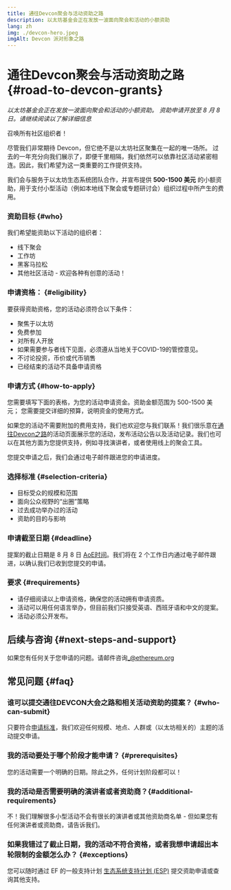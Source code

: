 ```yaml
---
title: 通往Devcon聚会与活动资助之路
description: 以太坊基金会正在发放一波面向聚会和活动的小额资助
lang: zh
img: ./devcon-hero.jpeg
imgAlt: Devcon 派对形象之路
---
```


# 通往Devcon聚会与活动资助之路 {#road-to-devcon-grants}

*以太坊基金会正在发放一波面向聚会和活动的小额资助。 资助申请开放至 8 月 8 日。请继续阅读以了解详细信息*

召唤所有社区组织者！

尽管我们非常期待 Devcon，但它绝不是以太坊社区聚集在一起的唯一场所。 过去的一年充分向我们展示了，即便千里相隔，我们依然可以依靠社区活动紧密相连。因此，我们希望为这一类重要的工作提供支持。

我们会与服务于以太坊生态系统团队合作，并宣布提供 **500-1500 美元** 的小额资助，用于支付小型活动（例如本地线下聚会或专题研讨会）组织过程中所产生的费用。

### 资助目标 {#who}

我们希望能资助以下活动的组织者：

- 线下聚会
- 工作坊
- 黑客马拉松
- 其他社区活动 - 欢迎各种有创意的活动！

### 申请资格： {#eligibility}

要获得资助资格，您的活动必须符合以下条件：

- 聚焦于以太坊
- 免费参加
- 对所有人开放
- 如果需要参与者线下见面，必须遵从当地关于COVID-19的管控意见。
- 不讨论投资，币价或代币销售
- 已经结束的活动不具备申请资格

### 申请方式 {#how-to-apply}

您需要填写下面的表格，为您的活动申请资金。资助金额范围为 500-1500 美元； 您需要提交详细的预算，说明资金的使用方式。

如果您的活动不需要附加的费用支持，我们也欢迎您与我们联系！我们很乐意在[通往Devcon之路](https://www.devcon.org/zh/#participate)的活动页面展示您的活动，发布活动公告以及活动记录。我们也可以在其他方面为您提供支持，例如寻找演讲者，或者使用线上的聚会工具。

您提交申请之后，我们会通过电子邮件跟进您的申请进度。

<DevconGrantsForm />

### 选择标准 {#selection-criteria}

- 目标受众的规模和范围
- 面向公众视野的“出圈”策略
- 过去成功举办过的活动
- 资助的目的与影响

### **申请截至日期** {#deadline}

提案的截止日期是 8 月 8 日 [AoE时间](https://en.wikipedia.org/wiki/Anywhere_on_Earth)。我们将在 2 个工作日内通过电子邮件跟进，以确认我们已收到您提交的申请。

### **要求** {#requirements}

- 请仔细阅读以上申请资格，确保您的活动拥有申请资质。
- 活动可以用任何语言举办，但目前我们只接受英语、西班牙语和中文的提案。
- 活动必须公开发布。

## **后续与咨询** {#next-steps-and-support}

如果您有任何关于您申请的问题。请邮件咨询[_@ethereum.org](mailto:_@ethereum.org)

## **常见问题** {#faq}

### **谁可以提交通往DEVCON大会之路和相关活动资助的提案？** {#who-can-submit}

只要符合[申请标准](#eligibility)，我们欢迎任何规模、地点、人群或（以太坊相关的）主题的活动提交申请。

### **我的活动要处于哪个阶段才能申请？** {#prerequisites}

您的活动需要一个明确的日期。除此之外，任何计划阶段都可以！

### 我的活动是否需要明确的演讲者或者资助商？{#additional-requirements}

不！我们理解很多小型活动不会有很长的演讲者或其他资助商名单 - 但如果您有任何演讲者或资助商，请告诉我们。

### **如果我错过了截止日期，我的活动不符合资格，或者我想申请超出本轮限制的金额怎么办？** {#exceptions}

您可以随时通过 EF 的一般支持计划 [生态系统支持计划 (ESP)](https://esp.ethereum.foundation/) 提交资助申请或查询其他支持。
